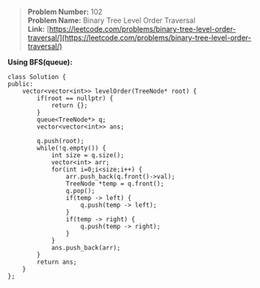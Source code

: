 > **Problem Number:** 102 <br>
> **Problem Name:** Binary Tree Level Order Traversal <br>
> **Link:** [https://leetcode.com/problems/binary-tree-level-order-traversal/](https://leetcode.com/problems/binary-tree-level-order-traversal/) <br>

**Using BFS(queue):** <br>

    class Solution {
    public:
        vector<vector<int>> levelOrder(TreeNode* root) {
            if(root == nullptr) {
                return {};
            }
            queue<TreeNode*> q;
            vector<vector<int>> ans;

            q.push(root);
            while(!q.empty()) {
                int size = q.size();
                vector<int> arr;
                for(int i=0;i<size;i++) {
                    arr.push_back(q.front()->val);
                    TreeNode *temp = q.front();
                    q.pop();
                    if(temp -> left) {
                        q.push(temp -> left);
                    }
                    if(temp -> right) {
                        q.push(temp -> right);
                    }
                }
                ans.push_back(arr);
            }
            return ans;
        }
    };